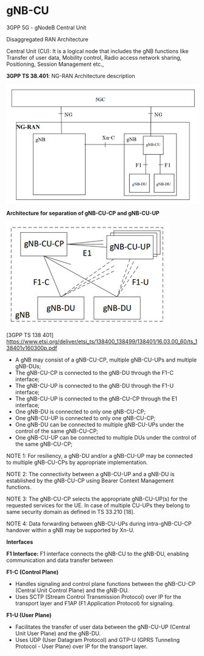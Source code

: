 # gNB-CU
3GPP 5G - gNodeB Central Unit

Disaggregated RAN Architecture

Central Unit (CU): It is a logical node that includes the gNB functions like Transfer of user data, Mobility control, Radio access network sharing, Positioning, Session Management etc.,

**3GPP TS 38.401**:  NG-RAN Architecture description

![plot](https://github.com/Anil79/gNB-CU/blob/main/ng_ran_architecture.png)

**Architecture for separation of gNB-CU-CP and gNB-CU-UP**

![plot](https://github.com/Anil79/gNB-CU/blob/main/gnb_cu.png)

[3GPP TS 138 401]
https://www.etsi.org/deliver/etsi_ts/138400_138499/138401/16.03.00_60/ts_138401v160300p.pdf

- A gNB may consist of a gNB-CU-CP, multiple gNB-CU-UPs and multiple gNB-DUs; 
- The gNB-CU-CP is connected to the gNB-DU through the F1-C interface; 
- The gNB-CU-UP is connected to the gNB-DU through the F1-U interface; 
- The gNB-CU-UP is connected to the gNB-CU-CP through the E1 interface; 
- One gNB-DU is connected to only one gNB-CU-CP; 
- One gNB-CU-UP is connected to only one gNB-CU-CP; 
- One gNB-DU can be connected to multiple gNB-CU-UPs under the control of the same gNB-CU-CP; 
- One gNB-CU-UP can be connected to multiple DUs under the control of the same gNB-CU-CP; 

NOTE 1: For resiliency, a gNB-DU and/or a gNB-CU-UP may be connected to multiple gNB-CU-CPs by appropriate implementation. 

NOTE 2: The connectivity between a gNB-CU-UP and a gNB-DU is established by the gNB-CU-CP using Bearer Context Management functions. 

NOTE 3: The gNB-CU-CP selects the appropriate gNB-CU-UP(s) for the requested services for the UE. In case of multiple CU-UPs they belong to same security domain as defined in TS 33.210 [18]. 

NOTE 4: Data forwarding between gNB-CU-UPs during intra-gNB-CU-CP handover within a gNB may be supported by Xn-U.

**Interfaces**

**F1 Interface:**  F1 interface connects the gNB-CU to the gNB-DU, enabling communication and data transfer between

**F1-C (Control Plane)**  
- Handles signaling and control plane functions between the gNB-CU-CP (Central Unit Control Plane) and the gNB-DU.
- Uses SCTP (Stream Control Transmission Protocol) over IP for the transport layer and F1AP (F1 Application Protocol) for signaling. 

**F1-U (User Plane)**  
- Facilitates the transfer of user data between the gNB-CU-UP (Central Unit User Plane) and the gNB-DU. 
- Uses UDP (User Datagram Protocol) and GTP-U (GPRS Tunneling Protocol - User Plane) over IP for the transport layer.















